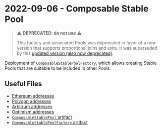 # 2022-09-06 - Composable Stable Pool

> ⚠️ **DEPRECATED: do not use** ⚠️
>
> This factory and associated Pools was deprecated in favor of a new version that supports proportional joins and exits. It was superseded by this [updated version (also now deprecated)](../20221122-composable-stable-pool-v2).

Deployment of `ComposableStablePoolFactory`, which allows creating Stable Pools that are suitable to be included in other Pools.

## Useful Files

- [Ethereum addresses](./output/mainnet.json)
- [Polygon addresses](./output/polygon.json)
- [Arbitrum addresses](./output/arbitrum.json)
- [Optimism addresses](./output/optimism.json)
- [`ComposableStablePool` artifact](./artifact/ComposableStablePool.json)
- [`ComposableStablePoolFactory` artifact](./artifact/ComposableStablePoolFactory.json)
